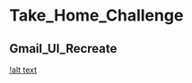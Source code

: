 # Take_Home_Challenge
## Gmail_UI_Recreate

[!alt text](https://github.com/javeriatabassum145/take_home_challenge/blob/main/gmail_project/gmail.png)
